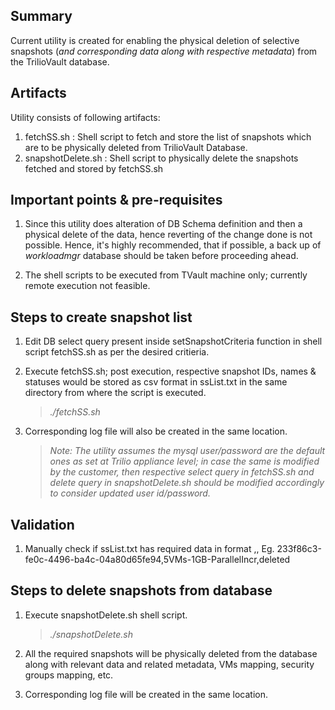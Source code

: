 ## Summary

Current utility is created for enabling the physical deletion of selective snapshots (*and corresponding data along with respective metadata*) from the TrilioVault database.
    
## Artifacts

Utility consists of following artifacts:
1. fetchSS.sh : Shell script to fetch and store the list of snapshots which are to be physically deleted from TrilioVault Database.
2. snapshotDelete.sh : Shell script to physically delete the snapshots fetched and stored by fetchSS.sh


## Important points & pre-requisites

1. Since this utility does alteration of DB Schema definition and then a physical delete of the data, hence reverting of the change done is not possible. Hence, it's highly recommended, that if possible, a back up of *workloadmgr* database should be taken before proceeding ahead.

2. The shell scripts to be executed from TVault machine only; currently remote execution not feasible.

## Steps to create snapshot list

1. Edit DB select query present inside setSnapshotCriteria function in shell script fetchSS.sh as per the desired critieria.

2. Execute fetchSS.sh; post execution, respective snapshot IDs, names & statuses would be stored as csv format in ssList.txt in the same directory from where the script is executed.
    
    >   *./fetchSS.sh*

3. Corresponding log file will also be created in the same location.

    >   *Note: The utility assumes the mysql user/password are the default ones as set at Trilio appliance level; in case the same is modified by the customer, then respective select query in fetchSS.sh and delete query in snapshotDelete.sh should be modified accordingly to consider updated user id/password.*

## Validation
1. Manually check if ssList.txt has required data in format <SnapshotID>,<SnapshotName>,<SnapshotStatus>
    Eg. 233f86c3-fe0c-4496-ba4c-04a80d65fe94,5VMs-1GB-ParallelIncr,deleted

## Steps to delete snapshots from database

1. Execute snapshotDelete.sh shell script.

    >   *./snapshotDelete.sh*

3. All the required snapshots will be physically deleted from the database along with relevant data and related metadata, VMs mapping, security groups mapping, etc.

4. Corresponding log file will be created in the same location.
